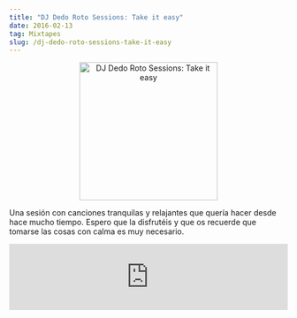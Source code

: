 ```yaml
---
title: "DJ Dedo Roto Sessions: Take it easy"
date: 2016-02-13
tag: Mixtapes
slug: /dj-dedo-roto-sessions-take-it-easy
---
```


<div align="center">
  <img style="width: 250px" src="https://thumbnailer.mixcloud.com/unsafe/300x300/extaudio/b/6/8/7/ae72-8f0f-48db-af82-70fe8f641c04.png" alt="DJ Dedo Roto Sessions: Take it easy">
</div>

Una sesión con canciones tranquilas y relajantes que quería hacer desde hace mucho tiempo. Espero que la disfrutéis y que os recuerde que tomarse las cosas con calma es muy necesario.

<iframe width="100%" height="120" src="https://www.mixcloud.com/widget/iframe/?hide_cover=1&hide_artwork=1&feed=%2Fdjdedoroto%2Ftake-it-easy%2F" frameborder="0" ></iframe>

